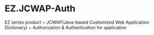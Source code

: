 # EZ.JCWAP-Auth
EZ series product ~ JCWAP(Java-based Customized Web Application Dictionary) ~ Authorization &amp; Authentication for application
